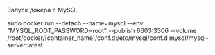 Запуск докера с MySQL 

sudo docker run --detach --name=mysql --env "MYSQL_ROOT_PASSWORD=root" --publish 6603:3306 --volume /root/docker/[container_name]/conf.d:/etc/mysql/conf.d mysql/mysql-server:latest
